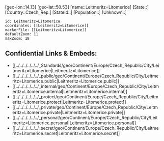 ﻿---
location: [50.53,14.13]
mapzoom: [7,12] 
mapmarker: city 
type: City
tags:
- geo/City


SpocWebEntityId: 31928
isDeleted: false
confidential: public

---
[geo-lon::14.13]
[geo-lat::50.53]
[name::Leitmeritz=Litomerice]
[State::]
[Country::Czech_Rep.]
[StateId::]
[Population::]
[Unknown::]


```leaflet
id: Leitmeritz=Litomerice
coordinates: [[Leitmeritz=Litomerice]]
markerFile: [[Leitmeritz=Litomerice]]
defaultZoom: 11 
maxZoom: 18
```


## Confidential Links & Embeds: 
- [[../../../../../../_Standards/geo/Continent/Europe/Czech_Republic/City/Leitmeritz=Litomerice|Leitmeritz=Litomerice]] 
- [[../../../../../../_public/geo/Continent/Europe/Czech_Republic/City/Leitmeritz=Litomerice.public|Leitmeritz=Litomerice.public]] 
- [[../../../../../../_internal/geo/Continent/Europe/Czech_Republic/City/Leitmeritz=Litomerice.internal|Leitmeritz=Litomerice.internal]] 
- [[../../../../../../_protect/geo/Continent/Europe/Czech_Republic/City/Leitmeritz=Litomerice.protect|Leitmeritz=Litomerice.protect]] 
- [[../../../../../../_private/geo/Continent/Europe/Czech_Republic/City/Leitmeritz=Litomerice.private|Leitmeritz=Litomerice.private]] 
- [[../../../../../../_personal/geo/Continent/Europe/Czech_Republic/City/Leitmeritz=Litomerice.personal|Leitmeritz=Litomerice.personal]] 
- [[../../../../../../_secret/geo/Continent/Europe/Czech_Republic/City/Leitmeritz=Litomerice.secret|Leitmeritz=Litomerice.secret]] 
